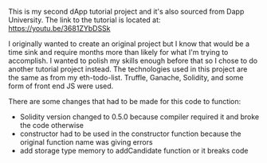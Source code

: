 This is my second dApp tutorial project and it's also sourced from Dapp University. The link to the tutorial is located at: https://youtu.be/3681ZYbDSSk

I originally wanted to create an original project but I know that would be a time sink and require months more than likely for what I'm trying to accomplish. 
I wanted to polish my skills enough before that so I chose to do another tutorial project instead. The technologies used in this project are the same as from my eth-todo-list.
Truffle, Ganache, Solidity, and some form of front end JS were used.

There are some changes that had to be made for this code to function:
- Solidity version changed to 0.5.0 because compiler required it and broke the code otherwise
- constructor had to be used in the constructor function because the original function name was giving errors
- add storage type memory to addCandidate function or it breaks code
